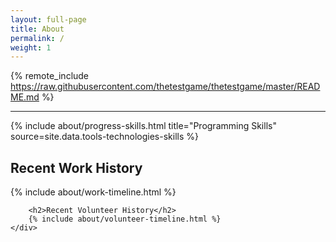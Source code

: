 ```yaml
---
layout: full-page
title: About
permalink: /
weight: 1
---
```


{% remote_include https://raw.githubusercontent.com/thetestgame/thetestgame/master/README.md %}

<hr/>
<div class="row">
    <div class="col">
        <!--{% include about/progress-skills.html title="Cloud Technologies" source=site.data.cloud-skills %}-->
        {% include about/progress-skills.html title="Programming Skills" source=site.data.tools-technologies-skills %}
        <!--{% include about/skills.html title="Industry Knowledge" source=site.data.industry-skills %}-->
        <!--{% include about/skills.html title="Hardware Skills" source=site.data.hardware-skills %}-->
        <!--{% include about/skills.html title="Other Skills" source=site.data.other-skills %}-->
    </div>
    <div class="col">
        <h2>Recent Work History</h2>
        {% include about/work-timeline.html %}

        <h2>Recent Volunteer History</h2>
        {% include about/volunteer-timeline.html %}
    </div>
</div>

